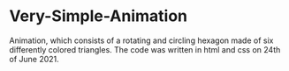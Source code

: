 # Very-Simple-Animation
Animation, which consists of a rotating and circling hexagon made of six differently colored triangles. The code was written in html and css on 24th of June 2021.
